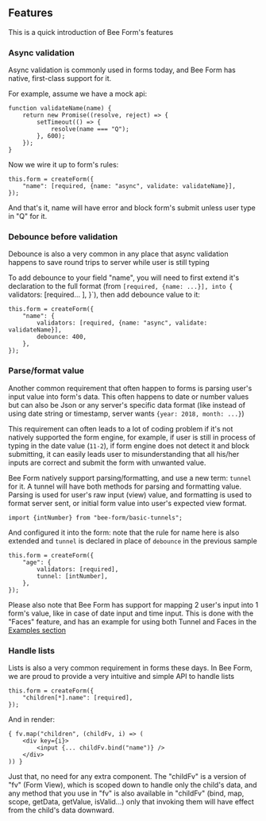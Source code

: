 ## Features

This is a quick introduction of Bee Form's features

### Async validation

Async validation is commonly used in forms today, and Bee Form has native, first-class support for it.

For example, assume we have a mock api:
```
function validateName(name) {
    return new Promise((resolve, reject) => {
        setTimeout(() => {
            resolve(name === "Q");
        }, 600);
    });
}
```

Now we wire it up to form's rules:
```
this.form = createForm({
    "name": [required, {name: "async", validate: validateName}],
});
```

And that's it, name will have error and block form's submit unless user type in "Q" for it.

### Debounce before validation

Debounce is also a very common in any place that async validation happens to save round trips to server while user is still typing

To add debounce to your field "name", you will need to first extend it's declaration to the full format (from `[required, {name: ...}], into `{ validators: [required... ], }`), then add debounce value to it:

```
this.form = createForm({
    "name": {
        validators: [required, {name: "async", validate: validateName}],
        debounce: 400,
    },
});
```

### Parse/format value

Another common requirement that often happen to forms is parsing user's input value into form's data. This often happens to date or number values but can also be Json or any server's specific data format (like instead of using date string or timestamp, server wants `{year: 2018, month: ...}`)

This requirement can often leads to a lot of coding problem if it's not natively supported the form engine, for example, if user is still in process of typing in the date value (`11-2`), if form engine does not detect it and block submitting, it can easily leads user to misunderstanding that all his/her inputs are correct and submit the form with unwanted value.

Bee Form natively support parsing/formatting, and use a new term: `tunnel` for it. A tunnel will have both methods for parsing and formatting value. Parsing is used for user's raw input (view) value, and formatting is used to format server sent, or initial form value into user's expected view format.

```
import {intNumber} from "bee-form/basic-tunnels";
```

And configured it into the form: note that the rule for name here is also extended and `tunnel` is declared in place of `debounce` in the previous sample
```
this.form = createForm({
    "age": {
        validators: [required],
        tunnel: [intNumber],
    },
});
```

Please also note that Bee Form has support for mapping 2 user's input into 1 form's value, like in case of date input and time input. This is done with the "Faces" feature, and has an example for using both Tunnel and Faces in the [Examples section](https://bee-form.github.io/bee-form-react-demo/)

### Handle lists

Lists is also a very common requirement in forms these days. In Bee Form, we are proud to provide a very intuitive and simple API to handle lists

```
this.form = createForm({
    "children[*].name": [required],
});
```

And in render:

```
{ fv.map("children", (childFv, i) => (
    <div key={i}>
        <input {... childFv.bind("name")} />
    </div>
)) }
```

Just that, no need for any extra component. The "childFv" is a version of "fv" (Form View), which is scoped down to handle only the child's data, and any method that you use in "fv" is also available in "childFv" (bind, map, scope, getData, getValue, isValid...) only that invoking them will have effect from the child's data downward.